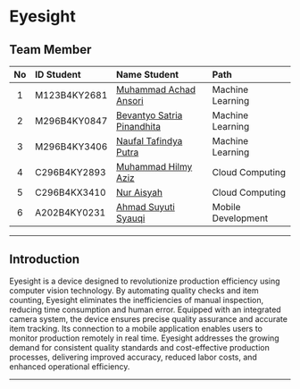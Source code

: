 # Eyesight

## Team Member

| No  | ID Student   | Name Student                                                   | Path               |
| :-: | :----------- | :------------------------------------------------------------- | :----------------- |
|  1  | M123B4KY2681 | [Muhammad Achad Ansori](https://github.com/achadansori)        | Machine Learning   |
|  2  | M296B4KY0847 | [Bevantyo Satria Pinandhita](https://github.com/Vanszs)        | Machine Learning   |
|  3  | M296B4KY3406 | [Naufal Tafindya Putra](https://github.com/nFalT)              | Machine Learning   |
|  4  | C296B4KY2893 | [Muhammad Hilmy Aziz](https://github.com/3amsunrise)           | Cloud Computing    |
|  5  | C296B4KX3410 | [Nur Aisyah](https://github.com/Shxdjiwae)                     | Cloud Computing    |
|  6  | A202B4KY0231 | [Ahmad Suyuti Syauqi](https://github.com/Asyqii)               | Mobile Development |

---

## Introduction

Eyesight is a device designed to revolutionize production efficiency using computer vision technology. By automating quality checks and item counting, Eyesight eliminates the inefficiencies of manual inspection, reducing time consumption and human error. Equipped with an integrated camera system, the device ensures precise quality assurance and accurate item tracking. Its connection to a mobile application enables users to monitor production remotely in real time. Eyesight addresses the growing demand for consistent quality standards and cost-effective production processes, delivering improved accuracy, reduced labor costs, and enhanced operational efficiency.

---
